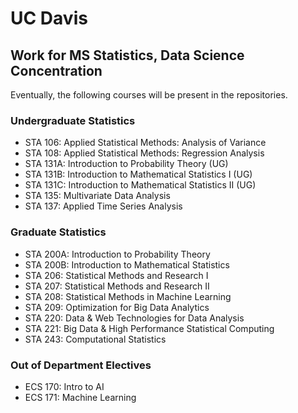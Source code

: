 # UC Davis
## Work for MS Statistics, Data Science Concentration

Eventually, the following courses will be present in the repositories.

### Undergraduate Statistics

* STA 106: Applied Statistical Methods: Analysis of Variance
* STA 108: Applied Statistical Methods: Regression Analysis
* STA 131A: Introduction to Probability Theory (UG)
* STA 131B: Introduction to Mathematical Statistics I (UG)
* STA 131C: Introduction to Mathematical Statistics II (UG)
* STA 135: Multivariate Data Analysis
* STA 137: Applied Time Series Analysis

### Graduate Statistics

* STA 200A: Introduction to Probability Theory
* STA 200B: Introduction to Mathematical Statistics
* STA 206: Statistical Methods and Research I
* STA 207: Statistical Methods and Research II
* STA 208: Statistical Methods in Machine Learning
* STA 209: Optimization for Big Data Analytics
* STA 220: Data & Web Technologies for Data Analysis
* STA 221: Big Data & High Performance Statistical Computing
* STA 243: Computational Statistics

### Out of Department Electives

* ECS 170: Intro to AI
* ECS 171: Machine Learning